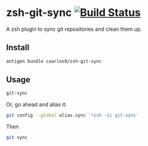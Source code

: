 # zsh-git-sync [![Build Status](https://travis-ci.org/caarlos0/zsh-git-sync.svg?branch=master)](https://travis-ci.org/caarlos0/zsh-git-sync)

A zsh plugin to sync git repositories and clean them up.

## Install

```sh
antigen bundle caarlos0/zsh-git-sync
```

## Usage

```sh
git-sync
```

Or, go ahead and alias it:

```sh
git config --global alias.sync '!zsh -ic git-sync'
```

Then

```sh
git sync
```
